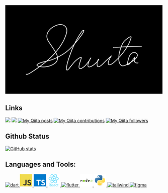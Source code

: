 <img src="https://raw.githubusercontent.com/shunta0213/shunta0213/main/header_dark.jpg" width="500px">


## Links
![](https://komarev.com/ghpvc/?username=shunta0213)
[![](https://img.shields.io/twitter/follow/id_shn?color=blue&style=flat-square)](https://twitter.com/id_shn)
[![My Qiita posts](https://qiita-badge.apiapi.app/s/shun_i/posts.svg)](http://qiita.com/shun_i)
[![My Qiita contributions](https://qiita-badge.apiapi.app/s/shun_i/contributions.svg)](http://qiita.com/shun_i)
[![My Qiita followers](https://qiita-badge.apiapi.app/s/shun_i/followers.svg)](http://qiita.com/shun_i)


## Github Status
[![GitHub stats](https://github-readme-stats.vercel.app/api?username=shunta0213&show_icons=true&count_private=true&theme=highcontrast)](https://github.com/shunta0213)

<h2 align="left">Languages and Tools:</h3>
<p align="left">
    <a href="https://dart.dev" target="_blank" rel="noreferrer">
        <img src="https://www.vectorlogo.zone/logos/dartlang/dartlang-icon.svg" alt="dart" width="40" height="40" />
    </a>
    <a href="https://developer.mozilla.org/en-US/docs/Web/JavaScript" target="_blank" rel="noreferrer">
        <img src="https://raw.githubusercontent.com/devicons/devicon/master/icons/javascript/javascript-original.svg"
            alt="javascript" width="40" height="40" />
    </a>
    <a href="https://www.typescriptlang.org/" target="_blank" rel="noreferrer">
        <img src="https://raw.githubusercontent.com/devicons/devicon/master/icons/typescript/typescript-original.svg"
            alt="typescript" width="40" height="40" />
    </a>
    <a href="https://reactjs.org/" target="_blank" rel="noreferrer">
        <img src="https://raw.githubusercontent.com/devicons/devicon/master/icons/react/react-original-wordmark.svg"
            alt="react" width="40" height="40" />
    </a>
    <a href="https://flutter.dev" target="_blank" rel="noreferrer">
        <img src="https://www.vectorlogo.zone/logos/flutterio/flutterio-icon.svg" alt="flutter" width="40"
            height="40" />
    </a>
    <a href="https://nodejs.org" target="_blank" rel="noreferrer">
        <img src="https://raw.githubusercontent.com/devicons/devicon/master/icons/nodejs/nodejs-original-wordmark.svg"
            alt="nodejs" width="40" height="40" />
    </a>
    <a href="https://www.python.org" target="_blank" rel="noreferrer">
        <img src="https://raw.githubusercontent.com/devicons/devicon/master/icons/python/python-original.svg"
            alt="python" width="40" height="40" />
    </a>
    <a href="https://tailwindcss.com/" target="_blank" rel="noreferrer">
        <img src="https://www.vectorlogo.zone/logos/tailwindcss/tailwindcss-icon.svg" alt="tailwind" width="40"
            height="40" />
    </a>
    <a href="https://www.figma.com/" target="_blank" rel="noreferrer">
        <img src="https://www.vectorlogo.zone/logos/figma/figma-icon.svg" alt="figma" width="40" height="40" />
    </a>
</p>
